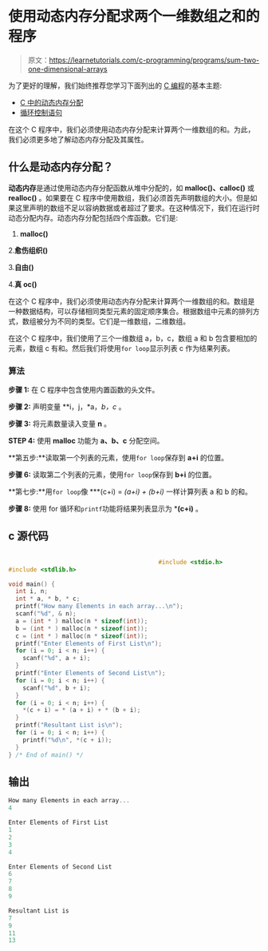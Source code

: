 # 使用动态内存分配求两个一维数组之和的程序

> 原文：<https://learnetutorials.com/c-programming/programs/sum-two-one-dimensional-arrays>

为了更好的理解，我们始终推荐您学习下面列出的 [C 编程](../ "C programming")的基本主题:

*   [C 中的动态内存分配](../../c-programming/dynamic-memory-allocation)
*   [循环控制语句](../../c-programming/loop-control-statements)

在这个 C 程序中，我们必须使用动态内存分配来计算两个一维数组的和。为此，我们必须更多地了解动态内存分配及其属性。

## 什么是动态内存分配？

**动态内存**是通过使用动态内存分配函数从堆中分配的，如 **malloc()、calloc()** 或 **realloc()** 。如果要在 C 程序中使用数组，我们必须首先声明数组的大小。但是如果这里声明的数组不足以容纳数据或者超过了要求。在这种情况下，我们在运行时动态分配内存。动态内存分配包括四个库函数。它们是:

1. **malloc()**

2.**愈伤组织()**

3.**自由()**

4.**真 oc()**

在这个 C 程序中，我们必须使用动态内存分配来计算两个一维数组的和。数组是一种数据结构，可以存储相同类型元素的固定顺序集合。根据数组中元素的排列方式，数组被分为不同的类型。它们是一维数组，二维数组。

在这个 C 程序中，我们使用了三个一维数组 a，b，c，数组 a 和 b 包含要相加的元素，数组 c 有和。然后我们将使用`for loop`显示列表 c 作为结果列表。

### 算法

**步骤 1:** 在 C 程序中包含使用内置函数的头文件。

**步骤 2:** 声明变量 **i，j，*a，*b，*c** 。

**步骤 3:** 将元素数量读入变量 **n** 。

**STEP 4:** 使用 **malloc** 功能为 **a、b、c** 分配空间。

**第五步:**读取第一个列表的元素，使用`for loop`保存到 **a+i** 的位置。

**步骤 6:** 读取第二个列表的元素，使用`for loop`保存到 **b+i** 的位置。

**第七步:**用`for loop`像 ***(c+i) = *(a+i) + *(b+i)** 一样计算列表 a 和 b 的和。

**步骤 8:** 使用 for 循环和`printf`功能将结果列表显示为 ***(c+i)** 。

## c 源代码

```c

                                          #include <stdio.h>
#include <stdlib.h>

void main() {
  int i, n;
  int * a, * b, * c;
  printf("How many Elements in each array...\n");
  scanf("%d", & n);
  a = (int * ) malloc(n * sizeof(int));
  b = (int * ) malloc(n * sizeof(int));
  c = (int * ) malloc(n * sizeof(int));
  printf("Enter Elements of First List\n");
  for (i = 0; i < n; i++) {
    scanf("%d", a + i);
  }
  printf("Enter Elements of Second List\n");
  for (i = 0; i < n; i++) {
    scanf("%d", b + i);
  }
  for (i = 0; i < n; i++) {
    *(c + i) = * (a + i) + * (b + i);
  }
  printf("Resultant List is\n");
  for (i = 0; i < n; i++) {
    printf("%d\n", *(c + i));
  }
} /* End of main() */

```

## 输出

```c
How many Elements in each array...
4

Enter Elements of First List
1
2
3
4

Enter Elements of Second List
6
7
8
9

Resultant List is
7
9
11
13 
```